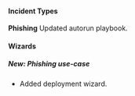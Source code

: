
#### Incident Types
**Phishing**
Updated autorun playbook.

#### Wizards
##### New: Phishing use-case
- Added deployment wizard.
